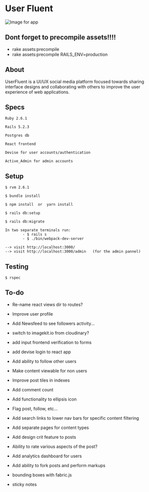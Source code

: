 # User Fluent
![Image for app](https://res.cloudinary.com/dmqtrnawm/image/upload/v1576203002/uf/uf-1_elx5re.png)

## Dont forget to precompile assets!!!!
- rake assets:precompile
- rake assets:precompile RAILS_ENV=production
## About
UserFluent is a UI/UX social media platform focused towards sharing interface designs and collaborating with others to improve the user experience of web applications.
## Specs
    

``` Ruby 2.6.1 ```

```Rails 5.2.3```

```Postgres db```

``React frontend``

```Devise for user accounts/authentication```

```Active_Admin for admin accounts```

## Setup


```
$ rvm 2.6.1
```
```
$ bundle install
```
```
$ npm install  or  yarn install
```
```
$ rails db:setup
```
```
$ rails db:migrate
```
```
In two separate terminals run:
        - $ rails s
        - $ ./bin/webpack-dev-server
```
```   
--> visit http://localhost:3000/
--> visit http://localhost:3000/admin   (for the admin pannel)
```

## Testing
```
$ rspec
```
## To-do

- Re-name react views dir to routes?
- Improve user profile
- Add Newsfeed to see followers activity...
- switch to imagekit.io from cloudinary?
- add input frontend verification to forms
- add devise login to react app
- Add ability to follow other users
- Make content viewable for non users
- Improve post tiles in indexes
 - Add comment count
 - Add functionality to ellipsis icon
  - Flag post, follow, etc...
  
- Add search links to lower nav bars for specific content filtering
- Add separate pages for content types
  
- Add design crit feature to posts
- Ability to rate various aspects of the post?
- Add analytics dashboard for users
- Add ability to fork posts and perform markups
 - bounding boxes with fabric.js
 - sticky notes
